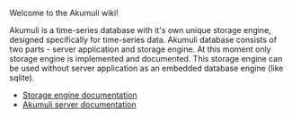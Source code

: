 Welcome to the Akumuli wiki!

Akumuli is a time-series database with it's own unique storage engine, designed specifically for time-series data. Akumuli database consists of two parts - server application and storage engine. At this moment only storage engine is implemented and documented. This storage engine can be used without server application as an embedded database engine (like sqlite).

* [Storage engine documentation](Documentation-Index)
* [Akumuli server documentation](Server-documentation)